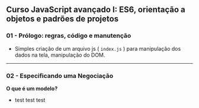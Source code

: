## Curso JavaScript avançado I: ES6, orientação a objetos e padrões de projetos

### 01 - Prólogo: regras, código e manutenção
   - Simples criação de um arquivo js ( ```index.js``` ) para manipulação dos dados na tela, manipulação do DOM.


---

### 02 - Especificando uma Negociação

**O que é um modelo?**
  - test test test
